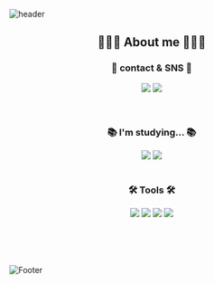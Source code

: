 ![header](https://capsule-render.vercel.app/api?type=waving&Color=9370db&fontColor=fafad2&height=100&section=header&text=Welcome%20bomong's%20github&fontSize=50)

<h2 align="center"> 👩🏻‍💻 About me 👩🏻‍💻 </h2>
<h3 align="center">  🤍 contact & SNS 🤍 </h3>
<div align="center">
	<a href="mailto:judy010119@gmail.com"><img src="https://img.shields.io/badge/email-EA4335?style=flat&logo=Gmail&logoColor=white" /></a>
	<a href ="https://www.instagram.com/bobi_is_freee/"><img src="https://img.shields.io/badge/instagram-E4405F?style=flat&logo=Instagram&logoColor=white" /></a>
</div>
<br>
<br>
<h3 align="center"> 📚 I'm studying... 📚 </h3>
<div align="center">
  <img src="https://img.shields.io/badge/iOS Development-FF7629?style=flat&logo=Swift&logoColor=white" />
	<img src="https://img.shields.io/badge/UXUI Design-AF2DFF?style=flat&logo=Figma&logoColor=white" />
</div>
<br>  
<h3 align="center"> 🛠 Tools 🛠 </h3>
<div align="center">
  <img src="https://img.shields.io/badge/Notion-000000?style=flat&logo=Notion&logoColor=white" />
   <img src="https://img.shields.io/badge/Github-181717?style=flat&logo=Github&logoColor=white" />
  <img src="https://img.shields.io/badge/Figma-1EB82D?style=flat&logo=Figma&logoColor=white" />
	<img src="https://img.shields.io/badge/ Xcode-007ACC?style=flat&logo=Xcode&logoColor=white" />
</div>
<br>
<br>
<div align = "center">

</div>
<br>
<br>

![Footer](https://capsule-render.vercel.app/api?type=waving&color=9370db&height=70&section=footer)
